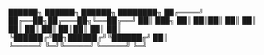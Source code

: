  ██████╗    ██████╗  ██████╗ ████████╗
██╔════╝    ██╔══██╗██╔═══██╗╚══██╔══╝
██║  ███╗   ██║  ██║██║   ██║   ██║   
██║   ██║   ██║  ██║██║   ██║   ██║   
╚██████╔╝██╗██████╔╝╚██████╔╝   ██║   
 ╚═════╝ ╚═╝╚═════╝  ╚═════╝    ╚═╝   
                                      
